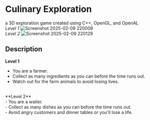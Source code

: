 # Culinary Exploration
a 3D exploration game created using C++, OpenGL, and OpenAL
<br>
_Level 1_
![Screenshot 2025-02-09 220009](https://github.com/user-attachments/assets/ca82ab5a-0dd7-4e21-9f88-65fcc774ce17)
<br>
_Level 2_
![Screenshot 2025-02-09 220129](https://github.com/user-attachments/assets/8ef0a316-1aad-4508-a7c3-908bb318d608)
## Description
**Level 1**<br>
- You are a farmer.<br>
- Collect as many ingredients as you can before the time runs out.<br>
- Watch out for the farm animals to avoid losing lives.
<br>
**Level 2**<br>
- You are a waiter.<br>
- Collect as many dishes as you can before the time runs out. <br>
- Avoid angry customers and dinner tables or you'll lose a life. <br>